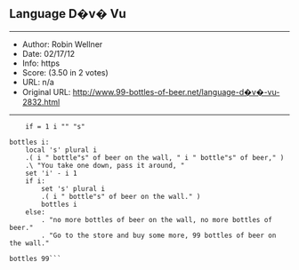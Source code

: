 
## Language D�v� Vu ##
---
- Author: Robin Wellner
- Date: 02/17/12
- Info: https
- Score:  (3.50 in 2 votes)
- URL: n/a
- Original URL: http://www.99-bottles-of-beer.net/language-d�v�-vu-2832.html
---

```plural i:
	if = 1 i "" "s"

bottles i:
	local 's' plural i
	.( i " bottle"s" of beer on the wall, " i " bottle"s" of beer," )
	.\ "You take one down, pass it around, "
	set 'i' - i 1
	if i:
		set 's' plural i
		.( i " bottle"s" of beer on the wall." )
		bottles i
	else:
		. "no more bottles of beer on the wall, no more bottles of beer."
		. "Go to the store and buy some more, 99 bottles of beer on the wall."

bottles 99```